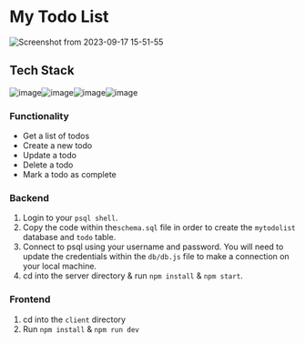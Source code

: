 # My Todo List
![Screenshot from 2023-09-17 15-51-55](https://github.com/imperium11/todo-app/assets/81498700/28b3dd00-3cf9-45cd-8156-414fb45def07)

## Tech Stack
![image](https://img.shields.io/badge/PostgreSQL-316192?style=for-the-badge&logo=postgresql&logoColor=white)![image](https://img.shields.io/badge/Express%20js-000000?style=for-the-badge&logo=express&logoColor=white)![image](https://img.shields.io/badge/React-20232A?style=for-the-badge&logo=react&logoColor=61DAFB)![image](https://img.shields.io/badge/Node%20js-339933?style=for-the-badge&logo=nodedotjs&logoColor=white)

### Functionality

- Get a list of todos
- Create a new todo
- Update a todo
- Delete a todo
- Mark a todo as complete

### Backend

1) Login to your `psql shell`.
2) Copy the code within the`schema.sql` file in order to create the `mytodolist` database and `todo` table.
3) Connect to psql using your username and password. You will need to update the credentials within the `db/db.js` file to make a connection on your local machine.
4) cd into the server directory & run `npm install` & `npm start`. 

### Frontend

1) cd into the `client` directory
2) Run `npm install` & `npm run dev`
